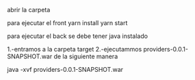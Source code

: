 abrir la carpeta 

para ejecutar el front
yarn install
yarn start

para ejecutar el back se debe tener java instalado

1.-entramos a la carpeta target
2.-ejecutammos providers-0.0.1-SNAPSHOT.war de la siguiente manera

java -xvf providers-0.0.1-SNAPSHOT.war

